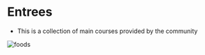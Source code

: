 # <a name="ent">Entrees</a>

- This is a collection of main courses provided by the community

![foods](https://images.pexels.com/photos/461198/pexels-photo-461198.jpeg?w=315&h=237&dpr=2&auto=compress&cs=tinysrgb)
